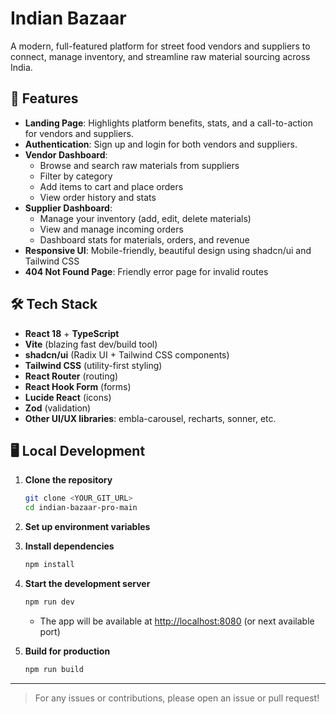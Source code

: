# Indian Bazaar

A modern, full-featured platform for street food vendors and suppliers to connect, manage inventory, and streamline raw material sourcing across India.

## 🚀 Features

- **Landing Page**: Highlights platform benefits, stats, and a call-to-action for vendors and suppliers.
- **Authentication**: Sign up and login for both vendors and suppliers.
- **Vendor Dashboard**:
  - Browse and search raw materials from suppliers
  - Filter by category
  - Add items to cart and place orders
  - View order history and stats
- **Supplier Dashboard**:
  - Manage your inventory (add, edit, delete materials)
  - View and manage incoming orders
  - Dashboard stats for materials, orders, and revenue
- **Responsive UI**: Mobile-friendly, beautiful design using shadcn/ui and Tailwind CSS
- **404 Not Found Page**: Friendly error page for invalid routes

## 🛠️ Tech Stack

- **React 18** + **TypeScript**
- **Vite** (blazing fast dev/build tool)
- **shadcn/ui** (Radix UI + Tailwind CSS components)
- **Tailwind CSS** (utility-first styling)
- **React Router** (routing)
- **React Hook Form** (forms)
- **Lucide React** (icons)
- **Zod** (validation)
- **Other UI/UX libraries**: embla-carousel, recharts, sonner, etc.

## 🖥️ Local Development

1. **Clone the repository**
   ```sh
   git clone <YOUR_GIT_URL>
   cd indian-bazaar-pro-main
   ```

2. **Set up environment variables**

3. **Install dependencies**
   ```sh
   npm install
   ```

4. **Start the development server**
   ```sh
   npm run dev
   ```
   - The app will be available at [http://localhost:8080](http://localhost:8080) (or next available port)

5. **Build for production**
   ```sh
   npm run build
   ```

---

> For any issues or contributions, please open an issue or pull request!
